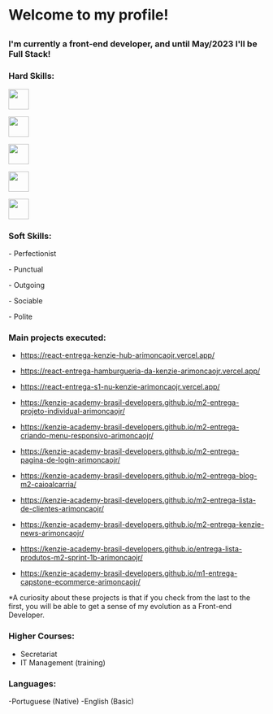 <h1> Welcome to my profile! </h1>

<h2 My name is Ariosvaldo Rodrigues Monção Júnior (but can call me Ari), I live in Teresina - PI, the city where there is a sun for every inhabitant. </h2>

<h3> I'm currently a front-end developer, and until May/2023 I'll be Full Stack! </h3>



<div>

<h3>Hard Skills:</h3>

<p><img width="40" height="40" src="httdivs://cdn.jsdelivr.net/gh/devicons/devicon/icons/html5/html5-original-wordmark.svg" /></p>

<p><img width="40" height="40" src="https://cdn.jsdelivr.net/gh/devicons/devicon/icons/css3/css3-original-wordmark.svg" /></p>
          
<p><img width="40" height="40" src="https://cdn.jsdelivr.net/gh/devicons/devicon/icons/javascript/javascript-plain.svg" /></p>

<p><img width="40" height="40" src="https://cdn.jsdelivr.net/gh/devicons/devicon/icons/react/react-original-wordmark.svg" /></p>

<p><img width="40" height="40" src="https://cdn.jsdelivr.net/gh/devicons/devicon/icons/git/git-plain-wordmark.svg" /></p>

</div>

<div>

<h3>Soft Skills:</h3>

 <p>- Perfectionist</p>
 <p>- Punctual </p>
 <p>- Outgoing </p>
 <p>- Sociable</p>
 <p>- Polite</p>

</div>

### Main projects executed:

- https://react-entrega-kenzie-hub-arimoncaojr.vercel.app/

- https://react-entrega-hamburgueria-da-kenzie-arimoncaojr.vercel.app/

- https://react-entrega-s1-nu-kenzie-arimoncaojr.vercel.app/

- https://kenzie-academy-brasil-developers.github.io/m2-entrega-projeto-individual-arimoncaojr/

- https://kenzie-academy-brasil-developers.github.io/m2-entrega-criando-menu-responsivo-arimoncaojr/

- https://kenzie-academy-brasil-developers.github.io/m2-entrega-pagina-de-login-arimoncaojr/

- https://kenzie-academy-brasil-developers.github.io/m2-entrega-blog-m2-caioalcarria/

- https://kenzie-academy-brasil-developers.github.io/m2-entrega-lista-de-clientes-arimoncaojr/

- https://kenzie-academy-brasil-developers.github.io/m2-entrega-kenzie-news-arimoncaojr/

- https://kenzie-academy-brasil-developers.github.io/entrega-lista-produtos-m2-sprint-1b-arimoncaojr/

- https://kenzie-academy-brasil-developers.github.io/m1-entrega-capstone-ecommerce-arimoncaojr/

*A curiosity about these projects is that if you check from the last to the first, you will be able to get a sense of my evolution as a Front-end Developer.

### Higher Courses:
- Secretariat
- IT Management (training)

### Languages:
-Portuguese (Native)
-English (Basic)
